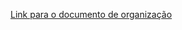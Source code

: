 [Link para o documento de organização](https://docs.google.com/document/d/1Kbm_D0azWeWWit153eQ_fyVsM7tAsjoh0MA0pvCZrO0/edit?usp=sharing)
